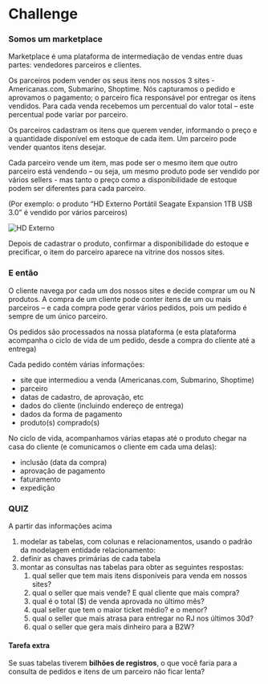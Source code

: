 # Challenge

### Somos um marketplace
 
Marketplace é uma plataforma de intermediação de vendas entre duas partes: vendedores parceiros e clientes.
 
Os parceiros podem vender os seus itens nos nossos 3 sites - Americanas.com, Submarino, Shoptime.
Nós capturamos o pedido e aprovamos o pagamento; o parceiro fica responsável por entregar os itens vendidos.
Para cada venda recebemos um percentual do valor total – este percentual pode variar por parceiro.
 
Os parceiros cadastram os itens que querem vender, informando o preço e a quantidade disponível em estoque de cada item.
Um parceiro pode vender quantos itens desejar.
 
Cada parceiro vende um item, mas pode ser o mesmo item que outro parceiro está vendendo – ou seja, um mesmo produto pode ser vendido por vários sellers - mas tanto o preço como a disponibilidade de estoque podem ser diferentes para cada parceiro.
 
(Por exemplo: o produto “HD Externo Portátil Seagate Expansion 1TB USB 3.0” é vendido por vários parceiros)

 ![HD Externo](https://i.imgur.com/6ClCaYL.png)
 
Depois de cadastrar o produto, confirmar a disponibilidade do estoque e precificar, o item do parceiro  aparece na vitrine dos nossos sites.
 
### E então
O cliente navega por cada um dos nossos sites e decide comprar um ou N produtos.
A compra de um cliente pode conter itens de um ou mais parceiros – e cada compra pode gerar vários pedidos, pois um pedido é sempre de um único parceiro.
 
Os pedidos são processados na nossa plataforma (e esta plataforma acompanha o ciclo de vida de um pedido, desde a compra do cliente até a entrega)
 
Cada pedido contém várias informações:
* site que intermediou a venda (Americanas.com, Submarino, Shoptime)
* parceiro
* datas de cadastro, de aprovação, etc
* dados do cliente (incluindo endereço de entrega)
* dados da forma de pagamento
* produto(s) comprado(s)
 
No ciclo de vida, acompanhamos várias etapas até o produto chegar na casa do cliente (e comunicamos o cliente em cada uma delas):
* inclusão (data da compra)
* aprovação de pagamento
* faturamento
* expedição

### QUIZ
A partir das informações acima
1. modelar as tabelas, com colunas e relacionamentos, usando o padrão da modelagem entidade relacionamento:
1. definir as chaves primárias de cada tabela
1. montar as consultas nas tabelas para obter as seguintes respostas:
    1. qual seller que tem mais itens disponíveis para venda em nossos sites?
    1. qual o seller que mais vende? E qual cliente que mais compra?
    1. qual é o total ($) de venda aprovada no último mês?
    1. qual seller que tem o maior ticket médio? e o menor?
    1. qual o seller que mais atrasa para entregar no RJ nos últimos 30d?
    1. qual o seller que gera mais dinheiro para a B2W?
 
#### Tarefa extra
Se suas tabelas tiverem **bilhões de registros**, o que você faria para a consulta de pedidos e itens de um parceiro não ficar lenta?
